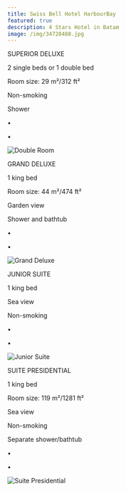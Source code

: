 ```yaml
---
title: Swiss Bell Hotel HarbourBay
featured: true
description: 4 Stars Hotel in Batam
image: /img/34728488.jpg
---
```

SUPERIOR DELUXE

2 single beds or 1 double bed

Room size: 29 m²/312 ft²

Non-smoking

Shower

•

•

![Double Room](/img/superior-deluxe.jpgss.jpg "Double Room")

GRAND DELUXE

1 king bed

Room size: 44 m²/474 ft²

Garden view

Shower and bathtub

•

•

![Grand Deluxe](/img/grand-deluxe.jpg "Grand Deluxe")

JUNIOR SUITE

1 king bed

Sea view

Non-smoking

•

•

![Junior Suite](/img/junior-suite.jpg "Junior Suite")

SUITE PRESIDENTIAL

1 king bed

Room size: 119 m²/1281 ft²

Sea view

Non-smoking

Separate shower/bathtub

•

•

![Suite Presidential](/img/suite-president.jpg "Suite Presidential")
